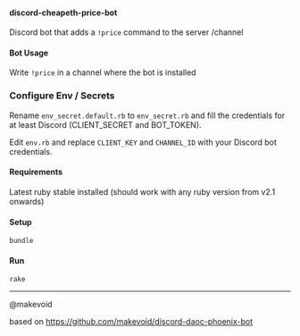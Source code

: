 #### discord-cheapeth-price-bot

Discord bot that adds a `!price` command to the server /channel


#### Bot Usage

Write `!price` in a channel where the bot is installed

### Configure Env / Secrets

Rename `env_secret.default.rb` to `env_secret.rb` and fill the credentials for at least Discord (CLIENT_SECRET and BOT_TOKEN).

Edit `env.rb` and replace `CLIENT_KEY` and `CHANNEL_ID` with your Discord bot credentials.

#### Requirements

Latest ruby stable installed (should work with any ruby version from v2.1 onwards)

#### Setup

    bundle

#### Run

    rake

----

@makevoid


based on https://github.com/makevoid/discord-daoc-phoenix-bot
